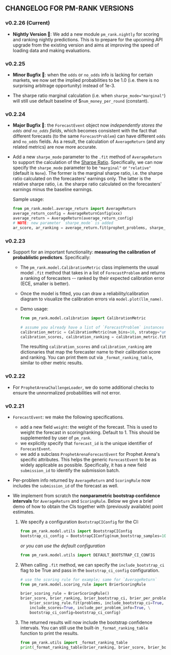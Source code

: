 ## CHANGELOG FOR PM-RANK VERSIONS

### v0.2.26 (Current)

- **Nightly Version 🚀**: We add a new module `pm_rank.nightly` for scoring and ranking nightly predictions. This is to prepare for the upcoming API upgrade from the existing version and aims at improving the speed of loading data and making evaluations.

### v0.2.25

- **Minor Bugfix 🐛**: when the `odds` or `no_odds` info is lacking for certain markets, we now set the implied probabilities to be 1.0 (i.e. there is no surprising arbitrage opportunity) instead of 1e-3.

- The sharpe ratio marginal calculation (i.e. when `sharpe_mode="marginal"`) will still use default baseline of $`num_money_per_round` (constant).

### v0.2.24

- **Major Bugfix 🐛**: the `ForecastEvent` object now _independently stores the `odds` and `no_odds` fields_, which becomes consistent with the fact that different forecasts (to the same `ForecastProblem`) can have different `odds` and `no_odds` fields. As a result, the calculation of `AverageReturn` (and any related metrics) are now more accurate.

- Add a new `sharpe_mode` parameter to the `.fit` method of `AverageReturn` to support the calculation of the [Sharpe Ratio](https://en.wikipedia.org/wiki/Sharpe_ratio). Specifically, we can now specify the `sharpe_mode` parameter to be `"marginal"` or `"relative"` (default is `None`). The former is the marginal sharpe ratio, i.e. the sharpe ratio calculated on the forecasters' earnings only. The latter is the relative sharpe ratio, i.e. the sharpe ratio calculated on the forecasters' earnings minus the baseline earnings.

    Sample usage:
    ```python
    from pm_rank.model.average_return import AverageReturn
    average_return_config = AverageReturnConfig(xxx)
    average_return = AverageReturn(average_return_config)
    # NOTE: new parameter `sharpe_mode` is added
    ar_score, ar_ranking = average_return.fit(prophet_problems, sharpe_mode="relative", include_scores=True, include_per_problem_info=False, include_bootstrap_ci=False)
    ```
### v0.2.23

- Support for an important functionality: **measuring the calibration of probablistic predictors**. Specifically:
    - The `pm_rank.model.CalibrationMetric` class implements the usual model `.fit` method that takes in a list of `ForecastProblem` and returns a ranking of forecasters -- ranked by their expected calibration error (ECE, smaller is better).

    - Once the model is fitted, you can draw a reliability/calibration diagram to visualize the calibration errors via `model.plot(llm_name)`.

    - Demo usage:
        ```python
        from pm_rank.model.calibration import CalibrationMetric

        # assume you already have a list of `ForecastProblem` instances in `problems`
        calibration_metric = CalibrationMetric(num_bins=10, strategy="uniform", weight_event=False)
        calibration_scores, calibration_ranking = calibration_metric.fit(problems, include_scores=True)
        ```
        The resulting `calibration_scores` and `calibration_ranking` are dictionaries that map the forecaster name to their calibration score and ranking. You can print them out via `_format_ranking_table`, similar to other metric results.


### v0.2.22

- For `ProphetArenaChallengeLoader`, we do some additional checks to ensure the unnormalized probabilities will not error.

### v0.2.21

- `ForecastEvent`: we make the following specifications.
    - add a new field `weight`: the weight of the forecast. This is used to weight the forecast in scoring/ranking. Default to 1. This should be supplemented by user of `pm_rank`.
    - we explicitly specify that `forecast_id` is the unique identifier of `ForecastEvent`.
    - we add a subclass `ProphetArenaForecastEvent` for Prophet Arena's specific attributes. This helps the generic `ForecastEvent` to be as widely applicable as possible. Specifically, it has a new field `submission_id` to identify the submission batch.

- Per-problem info returned by `AverageReturn` and `ScoringRule` now includes the `submission_id` of the forecast as well.

- We implement from scratch the **nonparametric bootstrap confidence intervals** for `AverageReturn` and `ScoringRule`. Below we give a brief demo of how to obtain the CIs together with (previously available) point estimates.

    1. We specify a configuration `BootstrapCIConfig` for the CI:
        ```python
        from pm_rank.model.utils import BootstrapCIConfig
        bootstrap_ci_config = BootstrapCIConfig(num_bootstrap_samples=1000, bootstrap_ci_level=0.95, random_seed=42, symmetric=True)
        ```
        _or you can use the default configuration_
        ```python
        from pm_rank.model.utils import DEFAULT_BOOTSTRAP_CI_CONFIG
        ```
    
    2. When calling `.fit` method, we can specify the `include_bootstrap_ci` flag to be True and pass in the `bootstrap_ci_config` configuration.
        ```python
        # use the scoring rule for example; same for `AverageReturn`
        from pm_rank.model.scoring_rule import BrierScoringRule

        brier_scoring_rule = BrierScoringRule()
        brier_score, brier_ranking, brier_bootstrap_ci, brier_per_problem_info = \
            brier_scoring_rule.fit(problems, include_bootstrap_ci=True, \
            include_scores=True, include_per_problem_info=True, \
            bootstrap_ci_config=bootstrap_ci_config)
        ```

    3. The returned results will now include the bootstrap confidence intervals. You can still use the built-in `_format_ranking_table` function to print the results.
        ```python
        from pm_rank.utils import _format_ranking_table
        print(_format_ranking_table(brier_ranking, brier_score, brier_bootstrap_ci))
        ```


